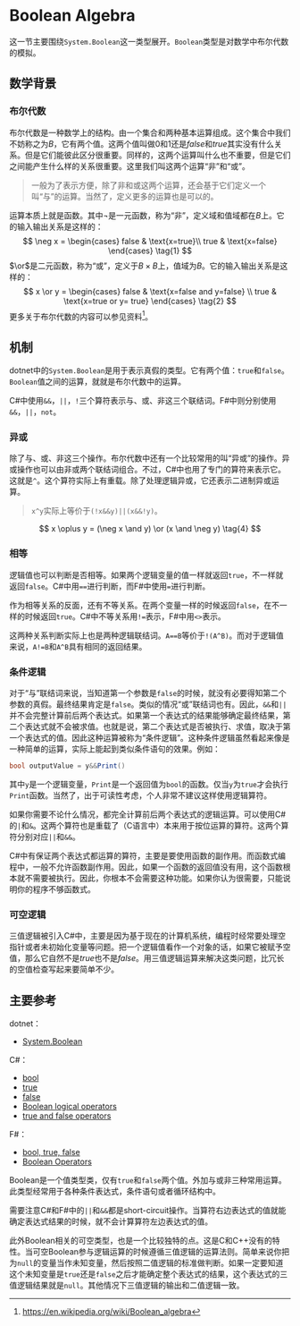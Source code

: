 # Boolean Algebra

这一节主要围绕`System.Boolean`这一类型展开。`Boolean`类型是对数学中布尔代数的模拟。

## 数学背景

### 布尔代数

布尔代数是一种数学上的结构。由一个集合和两种基本运算组成。这个集合中我们不妨称之为$B$，它有两个值。这两个值叫做$0$和$1$还是$false$和$true$其实没有什么关系。但是它们能彼此区分很重要。同样的，这两个运算叫什么也不重要，但是它们之间能产生什么样的关系很重要。这里我们叫这两个运算“非”和“或”。

> 一般为了表示方便，除了非和或这两个运算，还会基于它们定义一个叫“与”的运算。当然了，定义更多的运算也是可以的。

运算本质上就是函数。其中$\neg$是一元函数，称为“非”，定义域和值域都在$B$上。它的输入输出关系是这样的：
$$
\neg x = \begin{cases}
false & \text{x=true}\\
true & \text{x=false}
\end{cases}
\tag{1}
$$
$\or$是二元函数，称为“或”，定义于$B\times B$上，值域为$B$。它的输入输出关系是这样的：
$$
x \or y = \begin{cases}
false & \text{x=false and y=false} \\
true & \text{x=true or y= true}
\end{cases}
\tag{2}
$$
更多关于布尔代数的内容可以参见资料[^1]。

## 机制

dotnet中的`System.Boolean`是用于表示真假的类型。它有两个值：`true`和`false`。`Boolean`值之间的运算，就就是布尔代数中的运算。

C#中使用`&&`，`||`，`!`三个算符表示与、或、非这三个联结词。F#中则分别使用`&&`，`||`，`not`。

### 异或

除了与、或、非这三个操作。布尔代数中还有一个比较常用的叫“异或”的操作。异或操作也可以由非或两个联结词组合。不过，C#中也用了专门的算符来表示它。这就是`^`。这个算符实际上有重载。除了处理逻辑异或，它还表示二进制异或运算。

> `x^y`实际上等价于`(!x&&y)||(x&&!y)`。

$$
x \oplus y = (\neg x \and y) \or (x \and \neg y) \tag{4}
$$

### 相等

逻辑值也可以判断是否相等。如果两个逻辑变量的值一样就返回`true`，不一样就返回`false`。C#中用`==`进行判断，而F#中使用`=`进行判断。

作为相等关系的反面，还有不等关系。在两个变量一样的时候返回`false`，在不一样的时候返回`true`。C#中不等关系用`!=`表示，F#中用`<>`表示。

这两种关系判断实际上也是两种逻辑联结词。`A==B`等价于`!(A^B)`。而对于逻辑值来说，`A!=B`和`A^B`具有相同的返回结果。

### 条件逻辑

对于“与”联结词来说，当知道第一个参数是`false`的时候，就没有必要得知第二个参数的真假。最终结果肯定是`false`。类似的情况“或”联结词也有。因此，`&&`和`||`并不会完整计算前后两个表达式。如果第一个表达式的结果能够确定最终结果，第二个表达式就不会被求值。也就是说，第二个表达式是否被执行、求值，取决于第一个表达式的值。因此这种运算被称为“条件逻辑”。这种条件逻辑虽然看起来像是一种简单的运算，实际上能起到类似条件语句的效果。例如：

```C#
bool outputValue = y&&Print()
```

其中`y`是一个逻辑变量，`Print`是一个返回值为`bool`的函数。仅当`y`为`true`才会执行`Print`函数。当然了，出于可读性考虑，个人非常不建议这样使用逻辑算符。

如果你需要不论什么情况，都完全计算前后两个表达式的逻辑运算。可以使用C#的`|`和`&`。这两个算符也是重载了（C语言中）本来用于按位运算的算符。这两个算符分别对应`||`和`&&`。

C#中有保证两个表达式都运算的算符，主要是要使用函数的副作用。而函数式编程中，一般不允许函数副作用。因此，如果一个函数的返回值没有用，这个函数根本就不需要被执行。因此，你根本不会需要这种功能。如果你认为很需要，只能说明你的程序不够函数式。

### 可空逻辑

三值逻辑被引入C#中，主要是因为基于现在的计算机系统，编程时经常要处理空指针或者未初始化变量等问题。把一个逻辑值看作一个对象的话，如果它被赋予空值，那么它自然不是$true$也不是$false$。用三值逻辑运算来解决这类问题，比冗长的空值检查写起来要简单不少。

## 主要参考

dotnet：

- [System.Boolean](https://docs.microsoft.com/en-us/dotnet/api/system.boolean?view=netcore-2.2#definition)

C#：

- [bool](https://docs.microsoft.com/en-us/dotnet/csharp/language-reference/keywords/bool)
- [true](https://docs.microsoft.com/en-us/dotnet/csharp/language-reference/keywords/true-literal)
- [false](https://docs.microsoft.com/en-us/dotnet/csharp/language-reference/keywords/false-literal)
- [Boolean logical operators](https://docs.microsoft.com/en-us/dotnet/csharp/language-reference/operators/boolean-logical-operators)
- [true and false operators](https://docs.microsoft.com/en-us/dotnet/csharp/language-reference/operators/true-false-operators)

F#：

- [bool, true, false](https://docs.microsoft.com/en-us/dotnet/fsharp/language-reference/basic-types)
- [Boolean Operators](https://docs.microsoft.com/en-us/dotnet/fsharp/language-reference/symbol-and-operator-reference/boolean-operators)

Boolean是一个值类型类，仅有`true`和`false`两个值。外加与或非三种常用运算。此类型经常用于各种条件表达式，条件语句或者循环结构中。

需要注意C#和F#中的`||`和`&&`都是short-circuit操作。当算符右边表达式的值就能确定表达式结果的时候，就不会计算算符左边表达式的值。

此外Boolean相关的可空类型，也是一个比较独特的点。这是C和C++没有的特性。当可空Boolean参与逻辑运算的时候遵循三值逻辑的运算法则。简单来说你把为`null`的变量当作未知变量，然后按照二值逻辑的标准做判断。如果一定要知道这个未知变量是`true`还是`false`之后才能确定整个表达式的结果，这个表达式的三值逻辑结果就是`null`。其他情况下三值逻辑的输出和二值逻辑一致。

[^1]: https://en.wikipedia.org/wiki/Boolean_algebra

